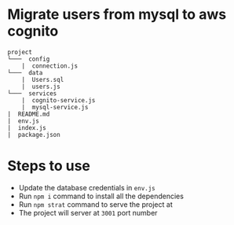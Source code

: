 # Migrate users from mysql to aws cognito

```
project
└───  config
    |  connection.js
└───  data
    |  Users.sql
    |  users.js
└───  services
    |  cognito-service.js
    |  mysql-service.js
|  README.md
|  env.js
|  index.js        
|  package.json
```

# Steps to use
- Update the database credentials in ```env.js```
- Run ```npm i``` command to install all the dependencies 
- Run ``` npm strat ``` command to serve the project at 
- The project will server at ```3001``` port number

